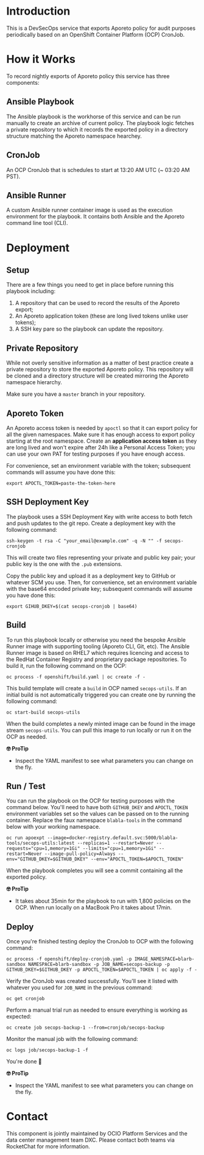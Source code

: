 # Introduction

This is a DevSecOps service that exports Aporeto policy for audit purposes periodically based on an OpenShift Container Platform (OCP) CronJob.

# How it Works

To record nightly exports of Aporeto policy this service has three components:

## Ansible Playbook

The Ansible playbook is the workhorse of this service and can be run manually to create an archive of current policy. The playbook logic fetches a private repository to which it records the exported policy in a directory structure matching the Aporeto namespace hearchey.

## CronJob

An OCP CronJob that is schedules to start at 13:20 AM UTC (~ 03:20 AM PST). 

## Ansible Runner

A custom Ansible runner container image is used as the execution environment for the playbook. It contains both Ansible and the Aporeto command line tool (CLI).

# Deployment

## Setup

There are a few things you need to get in place before running this playbook including:

1. A repository that can be used to record the results of the Aporeto export;
2. An Aporeto application token (these are long lived tokens unlike user tokens);
3. A SSH key pare so the playbook can update the repository.

## Private Repository

While not overly sensitive information as a matter of best practice create a private repository to store the exported Aporeto policy. This repository will be cloned and a directory structure will be created mirroring the Aporeto namespace hierarchy.

Make sure you have a `master` branch in your repository.

## Aporeto Token

An Aporeto access token is needed by `apoctl` so that it can export policy for all the given namespaces. Make sure it has enough access to export policy starting at the root namespace. Create an **application access token** as they are long lived and won't expire after 24h like a Personal Access Token; you can use your own PAT for testing purposes if you have enough access. 

For convenience, set an environment variable with the token; subsequent commands will assume you have done this:

```console
export APOCTL_TOKEN=paste-the-token-here
```

## SSH Deployment Key

The playbook uses a SSH Deployment Key with write access to both fetch and push updates to the git repo. Create a deployment key with the following command:

```console
ssh-keygen -t rsa -C "your_email@example.com" -q -N "" -f secops-cronjob
```

This will create two files representing your private and public key pair; your public key is the one with the `.pub` extensions.

Copy the public key and upload it as a deployment key to GitHub or whatever SCM you use. Then, for convenience, set an environment variable with the base64 encoded private key; subsequent commands will assume you have done this:

```console
export GIHUB_DKEY=$(cat secops-cronjob | base64)
```

## Build

To run this playbook locally or otherwise you need the bespoke Ansible Runner image with supporting tooling (Aporeto CLI, Git, etc). The Ansible Runner image is based on RHEL7 which requires licencing and access to the RedHat Container Registry and proprietary package repositories. To build it, run the following command on the OCP:

```console
oc process -f openshift/build.yaml | oc create -f -
```

This build template will create a `build` in OCP named `secops-utils`. If an initial build is not automatically triggered you can create one by running the following command:

```console
oc start-build secops-utils
```

When the build completes a newly minted image can be found in the image stream `secops-utils`. You can pull this image to run locally or run it on the OCP as needed.

**🤓 ProTip**

- Inspect the YAML manifest to see what parameters you can change on the fly.

## Run / Test

You can run the playbook on the OCP for testing purposes with the command below. You'll need to have both `GITHUB_DKEY` and `APOCTL_TOKEN` environment variables set so the values can be passed on to the running container. Replace the faux namespace `blabla-tools` in the command below with your working namespace.

```console
oc run apoexpt --image=docker-registry.default.svc:5000/blabla-tools/secops-utils:latest --replicas=1 --restart=Never --requests="cpu=1,memory=1Gi" --limits="cpu=1,memory=1Gi" --restart=Never --image-pull-policy=Always --env="GITHUB_DKEY=$GITHUB_DKEY" --env="APOCTL_TOKEN=$APOCTL_TOKEN"
```

When the playbook completes you will see a commit containing all the exported policy.

**🤓 ProTip**

- It takes about 35min for the playbook to run with 1,800 policies on the OCP. When run locally on a MacBook Pro it takes about 17min.

## Deploy

Once you're finished testing deploy the CronJob to OCP with the following command:

```console
oc process -f openshift/deploy-cronjob.yaml -p IMAGE_NAMESPACE=blarb-sandbox NAMESPACE=blarb-sandbox -p JOB_NAME=secops-backup -p GITHUB_DKEY=$GITHUB_DKEY -p APOCTL_TOKEN=$APOCTL_TOKEN | oc apply -f -
```

Verify the CronJob was created successfully. You'll see it listed with whatever you used for `JOB_NAME` in the previous command:

```console
oc get cronjob
```

Perform a manual trial run as needed to ensure everything is working as expected:

```console
oc create job secops-backup-1 --from=cronjob/secops-backup
```

Monitor the manual job with the following command:

```console
oc logs job/secops-backup-1 -f
```

You're done 🙌

**🤓 ProTip**

- Inspect the YAML manifest to see what parameters you can change on the fly.

# Contact

This component is jointly maintained by OCIO Platform Services and the data center management team DXC. Please contact both teams via RocketChat for more information.